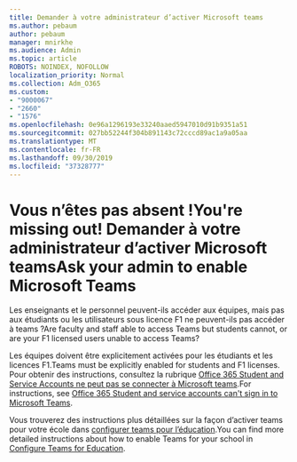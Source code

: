 ```yaml
---
title: Demander à votre administrateur d’activer Microsoft teams
ms.author: pebaum
author: pebaum
manager: mnirkhe
ms.audience: Admin
ms.topic: article
ROBOTS: NOINDEX, NOFOLLOW
localization_priority: Normal
ms.collection: Adm_O365
ms.custom:
- "9000067"
- "2660"
- "1576"
ms.openlocfilehash: 0e96a1296193e33240aaed5947010d91b9351a51
ms.sourcegitcommit: 027bb52244f304b891143c72cccd89ac1a9a05aa
ms.translationtype: MT
ms.contentlocale: fr-FR
ms.lasthandoff: 09/30/2019
ms.locfileid: "37328777"
---
```

# <a name="youre-missing-out-ask-your-admin-to-enable-microsoft-teams"></a><span data-ttu-id="de21d-102">Vous n’êtes pas absent !</span><span class="sxs-lookup"><span data-stu-id="de21d-102">You're missing out!</span></span> <span data-ttu-id="de21d-103">Demander à votre administrateur d’activer Microsoft teams</span><span class="sxs-lookup"><span data-stu-id="de21d-103">Ask your admin to enable Microsoft Teams</span></span>

<span data-ttu-id="de21d-104">Les enseignants et le personnel peuvent-ils accéder aux équipes, mais pas aux étudiants ou les utilisateurs sous licence F1 ne peuvent-ils pas accéder à teams ?</span><span class="sxs-lookup"><span data-stu-id="de21d-104">Are faculty and staff able to access Teams but students cannot, or are your F1 licensed users unable to access Teams?</span></span>

<span data-ttu-id="de21d-105">Les équipes doivent être explicitement activées pour les étudiants et les licences F1.</span><span class="sxs-lookup"><span data-stu-id="de21d-105">Teams must be explicitly enabled for students and F1 licenses.</span></span> <span data-ttu-id="de21d-106">Pour obtenir des instructions, consultez la rubrique [Office 365 Student and Service Accounts ne peut pas se connecter à Microsoft teams](https://docs.microsoft.com/microsoftteams/troubleshoot/teams-sign-in/office-365-accounts-cannot-sign-in).</span><span class="sxs-lookup"><span data-stu-id="de21d-106">For instructions, see [Office 365 Student and service accounts can't sign in to Microsoft Teams](https://docs.microsoft.com/microsoftteams/troubleshoot/teams-sign-in/office-365-accounts-cannot-sign-in).</span></span> 

<span data-ttu-id="de21d-107">Vous trouverez des instructions plus détaillées sur la façon d’activer teams pour votre école dans [configurer teams pour l’éducation](https://docs.microsoft.com/microsoft-365/education/deploy/set-up-teams-for-education).</span><span class="sxs-lookup"><span data-stu-id="de21d-107">You can find more detailed instructions about how to enable Teams for your school in [Configure Teams for Education](https://docs.microsoft.com/microsoft-365/education/deploy/set-up-teams-for-education).</span></span> 
